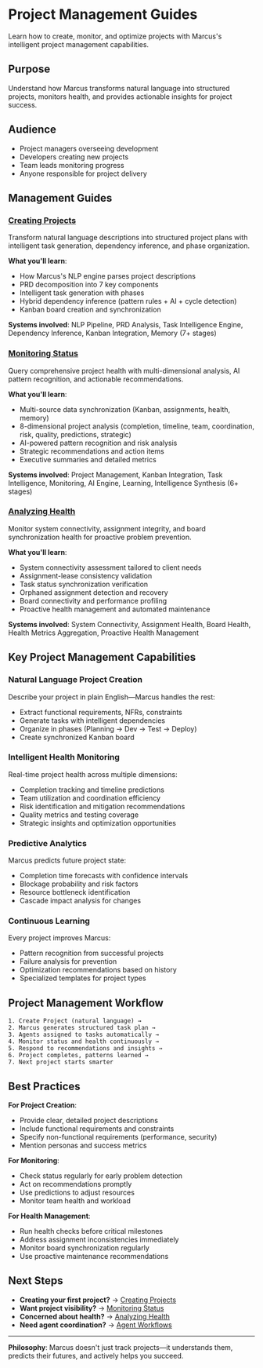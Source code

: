 # Project Management Guides

Learn how to create, monitor, and optimize projects with Marcus's intelligent project management capabilities.

## Purpose

Understand how Marcus transforms natural language into structured projects, monitors health, and provides actionable insights for project success.

## Audience

- Project managers overseeing development
- Developers creating new projects
- Team leads monitoring progress
- Anyone responsible for project delivery

## Management Guides

### **[Creating Projects](creating-projects.md)**
Transform natural language descriptions into structured project plans with intelligent task generation, dependency inference, and phase organization.

**What you'll learn**:
- How Marcus's NLP engine parses project descriptions
- PRD decomposition into 7 key components
- Intelligent task generation with phases
- Hybrid dependency inference (pattern rules + AI + cycle detection)
- Kanban board creation and synchronization

**Systems involved**: NLP Pipeline, PRD Analysis, Task Intelligence Engine, Dependency Inference, Kanban Integration, Memory (7+ stages)

### **[Monitoring Status](monitoring-status.md)**
Query comprehensive project health with multi-dimensional analysis, AI pattern recognition, and actionable recommendations.

**What you'll learn**:
- Multi-source data synchronization (Kanban, assignments, health, memory)
- 8-dimensional project analysis (completion, timeline, team, coordination, risk, quality, predictions, strategic)
- AI-powered pattern recognition and risk analysis
- Strategic recommendations and action items
- Executive summaries and detailed metrics

**Systems involved**: Project Management, Kanban Integration, Task Intelligence, Monitoring, AI Engine, Learning, Intelligence Synthesis (6+ stages)

### **[Analyzing Health](analyzing-health.md)**
Monitor system connectivity, assignment integrity, and board synchronization health for proactive problem prevention.

**What you'll learn**:
- System connectivity assessment tailored to client needs
- Assignment-lease consistency validation
- Task status synchronization verification
- Orphaned assignment detection and recovery
- Board connectivity and performance profiling
- Proactive health management and automated maintenance

**Systems involved**: System Connectivity, Assignment Health, Board Health, Health Metrics Aggregation, Proactive Health Management

## Key Project Management Capabilities

### **Natural Language Project Creation**
Describe your project in plain English—Marcus handles the rest:
- Extract functional requirements, NFRs, constraints
- Generate tasks with intelligent dependencies
- Organize in phases (Planning → Dev → Test → Deploy)
- Create synchronized Kanban board

### **Intelligent Health Monitoring**
Real-time project health across multiple dimensions:
- Completion tracking and timeline predictions
- Team utilization and coordination efficiency
- Risk identification and mitigation recommendations
- Quality metrics and testing coverage
- Strategic insights and optimization opportunities

### **Predictive Analytics**
Marcus predicts future project state:
- Completion time forecasts with confidence intervals
- Blockage probability and risk factors
- Resource bottleneck identification
- Cascade impact analysis for changes

### **Continuous Learning**
Every project improves Marcus:
- Pattern recognition from successful projects
- Failure analysis for prevention
- Optimization recommendations based on history
- Specialized templates for project types

## Project Management Workflow

```
1. Create Project (natural language) →
2. Marcus generates structured task plan →
3. Agents assigned to tasks automatically →
4. Monitor status and health continuously →
5. Respond to recommendations and insights →
6. Project completes, patterns learned →
7. Next project starts smarter
```

## Best Practices

**For Project Creation**:
- Provide clear, detailed project descriptions
- Include functional requirements and constraints
- Specify non-functional requirements (performance, security)
- Mention personas and success metrics

**For Monitoring**:
- Check status regularly for early problem detection
- Act on recommendations promptly
- Use predictions to adjust resources
- Monitor team health and workload

**For Health Management**:
- Run health checks before critical milestones
- Address assignment inconsistencies immediately
- Monitor board synchronization regularly
- Use proactive maintenance recommendations

## Next Steps

- **Creating your first project?** → [Creating Projects](creating-projects.md)
- **Want project visibility?** → [Monitoring Status](monitoring-status.md)
- **Concerned about health?** → [Analyzing Health](analyzing-health.md)
- **Need agent coordination?** → [Agent Workflows](../agent-workflows/)

---

**Philosophy**: Marcus doesn't just track projects—it understands them, predicts their futures, and actively helps you succeed.
